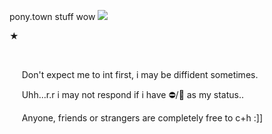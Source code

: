 pony.town stuff wow ![](https://yokai.crd.co/assets/images/gallery02/0ecd65bb.gif?v=b4df531c)

︎★
︎ ︎︎ ︎︎ ︎︎

︎︎ ︎︎ 

︎ ︎︎ ︎︎ ︎︎ ︎︎ ︎︎Don't expect me to int first, i may be diffident sometimes.

︎ ︎︎ ︎︎ ︎︎ ︎︎ ︎︎Uhh...r.r i may not respond if i have ⛔/🌙 as my status..

︎ ︎︎ ︎︎ ︎︎ ︎︎ ︎︎Anyone, friends or strangers are completely free to c+h :]]
